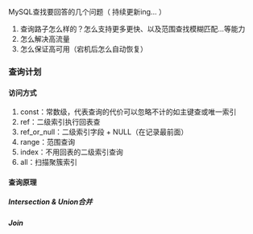 
MySQL查找要回答的几个问题（ 持续更新ing... ）
1.  查询路子怎么样的？怎么支持更多更快、以及范围查找模糊匹配...等能力
2.  怎么解决高流量
3.  怎么保证高可用（宕机后怎么自动恢复）





### 查询计划
#### 访问方式
1. const：常数级，代表查询的代价可以忽略不计的如主键查或唯一索引
2. ref：二级索引执行回表查
3. ref_or_null：二级索引字段 + NULL（在记录最前面）
4. range：范围查询
5. index：不用回表的二级索引查询
6. all：扫描聚簇索引
#### 查询原理
##### Intersection & Union合并

##### Join
